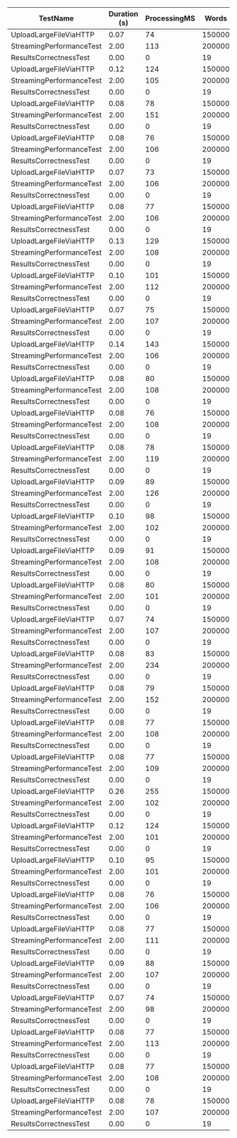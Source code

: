 | TestName | Duration (s) | ProcessingMS | Words | Groups |
|----------|--------------|--------------|-------|--------|
| UploadLargeFileViaHTTP | 0.07 | 74 | 150000 | 4528 |
| StreamingPerformanceTest | 2.00 | 113 | 200000 | 4528 |
| ResultsCorrectnessTest | 0.00 | 0 | 19 | 8 |
| UploadLargeFileViaHTTP | 0.12 | 124 | 150000 | 4528 |
| StreamingPerformanceTest | 2.00 | 105 | 200000 | 4528 |
| ResultsCorrectnessTest | 0.00 | 0 | 19 | 8 |
| UploadLargeFileViaHTTP | 0.08 | 78 | 150000 | 4528 |
| StreamingPerformanceTest | 2.00 | 151 | 200000 | 4528 |
| ResultsCorrectnessTest | 0.00 | 0 | 19 | 8 |
| UploadLargeFileViaHTTP | 0.08 | 76 | 150000 | 4528 |
| StreamingPerformanceTest | 2.00 | 106 | 200000 | 4528 |
| ResultsCorrectnessTest | 0.00 | 0 | 19 | 8 |
| UploadLargeFileViaHTTP | 0.07 | 73 | 150000 | 4528 |
| StreamingPerformanceTest | 2.00 | 106 | 200000 | 4528 |
| ResultsCorrectnessTest | 0.00 | 0 | 19 | 8 |
| UploadLargeFileViaHTTP | 0.08 | 77 | 150000 | 4528 |
| StreamingPerformanceTest | 2.00 | 106 | 200000 | 4528 |
| ResultsCorrectnessTest | 0.00 | 0 | 19 | 8 |
| UploadLargeFileViaHTTP | 0.13 | 129 | 150000 | 4528 |
| StreamingPerformanceTest | 2.00 | 108 | 200000 | 4528 |
| ResultsCorrectnessTest | 0.00 | 0 | 19 | 8 |
| UploadLargeFileViaHTTP | 0.10 | 101 | 150000 | 4528 |
| StreamingPerformanceTest | 2.00 | 112 | 200000 | 4528 |
| ResultsCorrectnessTest | 0.00 | 0 | 19 | 8 |
| UploadLargeFileViaHTTP | 0.07 | 75 | 150000 | 4528 |
| StreamingPerformanceTest | 2.00 | 107 | 200000 | 4528 |
| ResultsCorrectnessTest | 0.00 | 0 | 19 | 8 |
| UploadLargeFileViaHTTP | 0.14 | 143 | 150000 | 4528 |
| StreamingPerformanceTest | 2.00 | 106 | 200000 | 4528 |
| ResultsCorrectnessTest | 0.00 | 0 | 19 | 8 |
| UploadLargeFileViaHTTP | 0.08 | 80 | 150000 | 4528 |
| StreamingPerformanceTest | 2.00 | 108 | 200000 | 4528 |
| ResultsCorrectnessTest | 0.00 | 0 | 19 | 8 |
| UploadLargeFileViaHTTP | 0.08 | 76 | 150000 | 4528 |
| StreamingPerformanceTest | 2.00 | 108 | 200000 | 4528 |
| ResultsCorrectnessTest | 0.00 | 0 | 19 | 8 |
| UploadLargeFileViaHTTP | 0.08 | 78 | 150000 | 4528 |
| StreamingPerformanceTest | 2.00 | 119 | 200000 | 4528 |
| ResultsCorrectnessTest | 0.00 | 0 | 19 | 8 |
| UploadLargeFileViaHTTP | 0.09 | 89 | 150000 | 4528 |
| StreamingPerformanceTest | 2.00 | 126 | 200000 | 4528 |
| ResultsCorrectnessTest | 0.00 | 0 | 19 | 8 |
| UploadLargeFileViaHTTP | 0.10 | 98 | 150000 | 4528 |
| StreamingPerformanceTest | 2.00 | 102 | 200000 | 4528 |
| ResultsCorrectnessTest | 0.00 | 0 | 19 | 8 |
| UploadLargeFileViaHTTP | 0.09 | 91 | 150000 | 4528 |
| StreamingPerformanceTest | 2.00 | 108 | 200000 | 4528 |
| ResultsCorrectnessTest | 0.00 | 0 | 19 | 8 |
| UploadLargeFileViaHTTP | 0.08 | 80 | 150000 | 4528 |
| StreamingPerformanceTest | 2.00 | 101 | 200000 | 4528 |
| ResultsCorrectnessTest | 0.00 | 0 | 19 | 8 |
| UploadLargeFileViaHTTP | 0.07 | 74 | 150000 | 4528 |
| StreamingPerformanceTest | 2.00 | 107 | 200000 | 4528 |
| ResultsCorrectnessTest | 0.00 | 0 | 19 | 8 |
| UploadLargeFileViaHTTP | 0.08 | 83 | 150000 | 4528 |
| StreamingPerformanceTest | 2.00 | 234 | 200000 | 4528 |
| ResultsCorrectnessTest | 0.00 | 0 | 19 | 8 |
| UploadLargeFileViaHTTP | 0.08 | 79 | 150000 | 4528 |
| StreamingPerformanceTest | 2.00 | 152 | 200000 | 4528 |
| ResultsCorrectnessTest | 0.00 | 0 | 19 | 8 |
| UploadLargeFileViaHTTP | 0.08 | 77 | 150000 | 4528 |
| StreamingPerformanceTest | 2.00 | 108 | 200000 | 4528 |
| ResultsCorrectnessTest | 0.00 | 0 | 19 | 8 |
| UploadLargeFileViaHTTP | 0.08 | 77 | 150000 | 4528 |
| StreamingPerformanceTest | 2.00 | 109 | 200000 | 4528 |
| ResultsCorrectnessTest | 0.00 | 0 | 19 | 8 |
| UploadLargeFileViaHTTP | 0.26 | 255 | 150000 | 4528 |
| StreamingPerformanceTest | 2.00 | 102 | 200000 | 4528 |
| ResultsCorrectnessTest | 0.00 | 0 | 19 | 8 |
| UploadLargeFileViaHTTP | 0.12 | 124 | 150000 | 4528 |
| StreamingPerformanceTest | 2.00 | 101 | 200000 | 4528 |
| ResultsCorrectnessTest | 0.00 | 0 | 19 | 8 |
| UploadLargeFileViaHTTP | 0.10 | 95 | 150000 | 4528 |
| StreamingPerformanceTest | 2.00 | 101 | 200000 | 4528 |
| ResultsCorrectnessTest | 0.00 | 0 | 19 | 8 |
| UploadLargeFileViaHTTP | 0.08 | 76 | 150000 | 4528 |
| StreamingPerformanceTest | 2.00 | 106 | 200000 | 4528 |
| ResultsCorrectnessTest | 0.00 | 0 | 19 | 8 |
| UploadLargeFileViaHTTP | 0.08 | 77 | 150000 | 4528 |
| StreamingPerformanceTest | 2.00 | 111 | 200000 | 4528 |
| ResultsCorrectnessTest | 0.00 | 0 | 19 | 8 |
| UploadLargeFileViaHTTP | 0.09 | 88 | 150000 | 4528 |
| StreamingPerformanceTest | 2.00 | 107 | 200000 | 4528 |
| ResultsCorrectnessTest | 0.00 | 0 | 19 | 8 |
| UploadLargeFileViaHTTP | 0.07 | 74 | 150000 | 4528 |
| StreamingPerformanceTest | 2.00 | 98 | 200000 | 4528 |
| ResultsCorrectnessTest | 0.00 | 0 | 19 | 8 |
| UploadLargeFileViaHTTP | 0.08 | 77 | 150000 | 4528 |
| StreamingPerformanceTest | 2.00 | 113 | 200000 | 4528 |
| ResultsCorrectnessTest | 0.00 | 0 | 19 | 8 |
| UploadLargeFileViaHTTP | 0.08 | 77 | 150000 | 4528 |
| StreamingPerformanceTest | 2.00 | 108 | 200000 | 4528 |
| ResultsCorrectnessTest | 0.00 | 0 | 19 | 8 |
| UploadLargeFileViaHTTP | 0.08 | 78 | 150000 | 4528 |
| StreamingPerformanceTest | 2.00 | 107 | 200000 | 4528 |
| ResultsCorrectnessTest | 0.00 | 0 | 19 | 8 |
